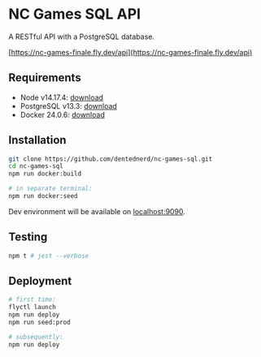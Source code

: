 # NC Games SQL API

A RESTful API with a PostgreSQL database.

[https://nc-games-finale.fly.dev/api](https://nc-games-finale.fly.dev/api)

## Requirements

- Node v14.17.4: [download](https://nodejs.org/)
- PostgreSQL v13.3: [download](https://www.postgresql.org/download/)
- Docker 24.0.6: [download](https://www.docker.com/)

## Installation

```sh
git clone https://github.com/dentednerd/nc-games-sql.git
cd nc-games-sql
npm run docker:build

# in separate terminal:
npm run docker:seed
```

Dev environment will be available on [localhost:9090](http://localhost:9090).

## Testing

```sh
npm t # jest --verbose
```

## Deployment

```sh
# first time:
flyctl launch
npm run deploy
npm run seed:prod

# subsequently:
npm run deploy
```
